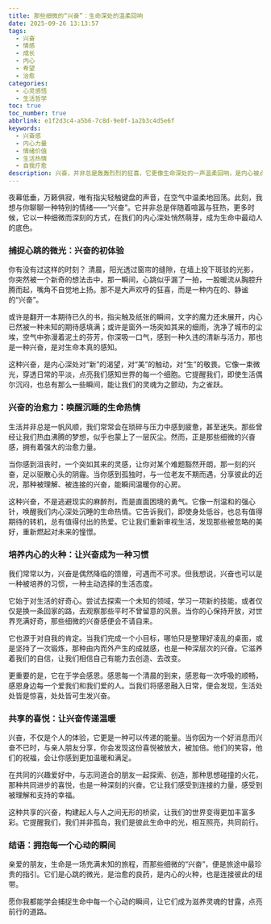 ```yaml
---
title: 那些细微的“兴奋”：生命深处的温柔回响
date: 2025-09-26 13:13:57
tags:
  - 兴奋
  - 情感
  - 成长
  - 内心
  - 希望
  - 治愈
categories:
  - 心灵感悟
  - 生活哲学
toc: true
toc_number: true
abbrlink: e1f2d3c4-a5b6-7c8d-9e0f-1a2b3c4d5e6f
keywords:
  - 兴奋感
  - 内心力量
  - 情绪价值
  - 生活热情
  - 自我疗愈
description: 兴奋，并非总是轰轰烈烈的狂喜，它更像生命深处的一声温柔回响，是内心被点亮的微光。这篇文章将带你一同探索那些细微却强大的兴奋感，如何成为我们前行的动力，治愈内心的疲惫，并唤醒对生活最真挚的热爱。让我们学会捕捉这些珍贵的瞬间，让它们成为滋养灵魂的甘露。
---
```


夜幕低垂，万籁俱寂，唯有指尖轻触键盘的声音，在空气中温柔地回荡。此刻，我想与你聊聊一种特别的情绪——“兴奋”。它并非总是伴随着喧嚣与狂热，更多时候，它以一种细微而深刻的方式，在我们的内心深处悄然萌芽，成为生命中最动人的底色。

### 捕捉心跳的微光：兴奋的初体验

你有没有过这样的时刻？
清晨，阳光透过窗帘的缝隙，在墙上投下斑驳的光影，你突然被一个新奇的想法击中，那一瞬间，心跳似乎漏了一拍，一股暖流从胸腔升腾而起，嘴角不自觉地上扬。那不是大声欢呼的狂喜，而是一种内在的、静谧的“兴奋”。

或许是翻开一本期待已久的书，指尖触及纸张的瞬间，文字的魔力还未展开，内心已然被一种未知的期待感填满；或许是窗外一场突如其来的细雨，洗净了城市的尘埃，空气中弥漫着泥土的芬芳，你深吸一口气，感到一种久违的清新与活力，那也是一种兴奋，是对生命本真的感知。

这种兴奋，是内心深处对“新”的渴望，对“美”的触动，对“生”的敬畏。它像一束微光，穿透日常的平淡，点亮我们感知世界的每一个细胞。它提醒我们，即使生活偶尔沉闷，也总有那么一些瞬间，能让我们的灵魂为之颤动，为之雀跃。

### 兴奋的治愈力：唤醒沉睡的生命热情

生活并非总是一帆风顺，我们常常会在琐碎与压力中感到疲惫，甚至迷失。那些曾经让我们热血沸腾的梦想，似乎也蒙上了一层灰尘。然而，正是那些细微的兴奋感，拥有着强大的治愈力量。

当你感到沮丧时，一个突如其来的灵感，让你对某个难题豁然开朗，那一刻的兴奋，足以驱散心头的阴霾。当你感到孤独时，与一位老友不期而遇，分享彼此的近况，那种被理解、被连接的兴奋，能瞬间温暖你的心房。

这种兴奋，不是逃避现实的麻醉剂，而是直面困境的勇气。它像一剂温和的强心针，唤醒我们内心深处沉睡的生命热情。它告诉我们，即使身处低谷，也总有值得期待的转机，总有值得付出的热爱。它让我们重新审视生活，发现那些被忽略的美好，重新燃起对未来的憧憬。

### 培养内心的火种：让兴奋成为一种习惯

我们常常以为，兴奋是偶然降临的馈赠，可遇而不可求。但我想说，兴奋也可以是一种被培养的习惯，一种主动选择的生活态度。

它始于对生活的好奇心。尝试去探索一个未知的领域，学习一项新的技能，或者仅仅是换一条回家的路，去观察那些平时不曾留意的风景。当你的心保持开放，对世界充满好奇，那些细微的兴奋感便会不请自来。

它也源于对自我的肯定。当我们完成一个小目标，哪怕只是整理好凌乱的桌面，或是坚持了一次锻炼，那种由内而外产生的成就感，也是一种深层次的兴奋。它滋养着我们的自信，让我们相信自己有能力去创造、去改变。

更重要的是，它在于学会感恩。感恩每一个清晨的到来，感恩每一次呼吸的顺畅，感恩身边每一个爱我们和我们爱的人。当我们将感恩融入日常，便会发现，生活处处皆是惊喜，处处皆可生发兴奋。

### 共享的喜悦：让兴奋传递温暖

兴奋，不仅是个人的体验，它更是一种可以传递的能量。当你因为一个好消息而兴奋不已时，与亲人朋友分享，你会发现这份喜悦被放大，被加倍。他们的笑容，他们的祝福，会让你感到更加温暖和满足。

在共同的兴趣爱好中，与志同道合的朋友一起探索、创造，那种思想碰撞的火花，那种共同进步的喜悦，也是一种深刻的兴奋。它让我们感受到连接的力量，感受到被理解和支持的幸福。

这种共享的兴奋，构建起人与人之间无形的桥梁，让我们的世界变得更加丰富多彩。它提醒我们，我们并非孤岛，我们是彼此生命中的光，相互照亮，共同前行。

### 结语：拥抱每一个心动的瞬间

亲爱的朋友，生命是一场充满未知的旅程，而那些细微的“兴奋”，便是旅途中最珍贵的指引。它们是心跳的微光，是治愈的良药，是内心的火种，也是连接彼此的纽带。

愿你我都能学会捕捉生命中每一个心动的瞬间，让它们成为滋养灵魂的甘露，点亮前行的道路。